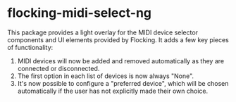 # flocking-midi-select-ng

This package provides a light overlay for the MIDI device selector components and UI elements provided by Flocking.  It
adds a few key pieces of functionality:

1. MIDI devices will now be added and removed automatically as they are connected or disconnected.
2. The first option in each list of devices is now always "None".
3. It's now possible to configure a "preferred device", which will be chosen automatically if the user has not
   explicitly made their own choice.
